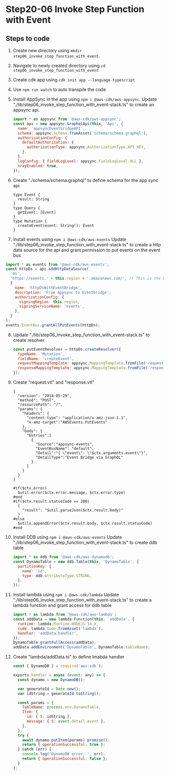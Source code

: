 # Step20-06 Invoke Step Function with Event

## Steps to code

1. Create new directory using `mkdir step06_invoke_step_function_with_event`.
2. Navigate to newly created directory using `cd step06_invoke_step_function_with_event`
3. Create cdk app using `cdk init app --language typescript`
4. Use `npm run watch` to auto transpile the code
5. Install AppSync in the app using `npm i @aws-cdk/aws-appsync`. Update "./lib/step06_invoke_step_function_with_event-stack.ts" to create an appsync api.

   ```js
   import * as appsync from '@aws-cdk/aws-appsync';
   const api = new appsync.GraphqlApi(this, 'Api', {
     name: 'appsyncEventbridgeAPI',
     schema: appsync.Schema.fromAsset('schema/schema.graphql'),
     authorizationConfig: {
       defaultAuthorization: {
         authorizationType: appsync.AuthorizationType.API_KEY,
       },
     },
     logConfig: { fieldLogLevel: appsync.FieldLogLevel.ALL },
     xrayEnabled: true,
   });
   ```

6. Create "./schema/schema.graphql" to define schema for the app sync api

   ```gql
   type Event {
     result: String
   }
   type Query {
     getEvent: [Event]
   }
   type Mutation {
     createEvent(event: String!): Event
   }
   ```

7. Install events using `npm i @aws-cdk/aws-events` Update "./lib/step06_invoke_step_function_with_event-stack.ts" to create a http data source for the api and grant permission to put events on the event bus

```js
import * as events from '@aws-cdk/aws-events';
const httpDs = api.addHttpDataSource(
  'ds',
  'https://events.' + this.region + '.amazonaws.com/', // This is the ENDPOINT for eventbridge.
  {
    name: 'httpDsWithEventBridge',
    description: 'From Appsync to Eventbridge',
    authorizationConfig: {
      signingRegion: this.region,
      signingServiceName: 'events',
    },
  }
);
events.EventBus.grantAllPutEvents(httpDs);
```

8. Update "./lib/step06_invoke_step_function_with_event-stack.ts" to create resolver

   ```js
   const putEventResolver = httpDs.createResolver({
     typeName: 'Mutation',
     fieldName: 'createEvent',
     requestMappingTemplate: appsync.MappingTemplate.fromFile('request.vtl'),
     responseMappingTemplate: appsync.MappingTemplate.fromFile('response.vtl'),
   });
   ```

9. Create "request.vtl" and "response.vtl"

   ```vtl
   {
     "version": "2018-05-29",
     "method": "POST",
     "resourcePath": "/",
     "params": {
       "headers": {
         "content-type": "application/x-amz-json-1.1",
         "x-amz-target":"AWSEvents.PutEvents"
       },
       "body": {
         "Entries":[
           {
             "Source":"appsync-events",
             "EventBusName": "default",
             "Detail":"{ \"event\": \"$ctx.arguments.event\"}",
             "DetailType":"Event Bridge via GraphQL"
           }
         ]
       }
     }
   }
   ```

   ```vtl
   #if($ctx.error)
     $util.error($ctx.error.message, $ctx.error.type)
   #end
   #if($ctx.result.statusCode == 200)
     {
       "result": "$util.parseJson($ctx.result.body)"
     }
   #else
     $utils.appendError($ctx.result.body, $ctx.result.statusCode)
   #end
   ```

10. Install DDB using `npm i @aws-cdk/aws-events` Update "./lib/step06_invoke_step_function_with_event-stack.ts" to create ddb table

    ```js
    import * as ddb from '@aws-cdk/aws-dynamodb';
    const DynamoTable = new ddb.Table(this, 'DynamoTable', {
      partitionKey: {
        name: 'id',
        type: ddb.AttributeType.STRING,
      },
    });
    ```

11. Install lambda using `npm i @aws-cdk/lambda` Update "./lib/step06_invoke_step_function_with_event-stack.ts" to create a lambda function and grant access for ddb table

    ```js
    import * as lambda from '@aws-cdk/aws-lambda';
    const addData = new lambda.Function(this, 'addData', {
      runtime: lambda.Runtime.NODEJS_14_X,
      code: lambda.Code.fromAsset('lambda'),
      handler: 'addData.handler',
    });
    DynamoTable.grantFullAccess(addData);
    addData.addEnvironment('DynamoTable', DynamoTable.tableName);
    ```

12. Create "lambda/addData.ts" to define lmabda handler

    ```js
    const { DynamoDB } = require('aws-sdk');

    exports.handler = async (event: any) => {
      const dynamo = new DynamoDB();

      var generateId = Date.now();
      var idString = generateId.toString();

      const params = {
        TableName: process.env.DynamoTable,
        Item: {
          id: { S: idString },
          message: { S: event.detail.event },
        },
      };
      try {
        await dynamo.putItem(params).promise();
        return { operationSuccessful: true };
      } catch (err) {
        console.log('DynamoDB error: ', err);
        return { operationSuccessful: false };
      }
    };
    ```
